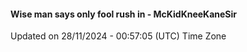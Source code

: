#### Wise man says only fool rush in - McKidKneeKaneSir
Updated on 28/11/2024 - 00:57:05 (UTC) Time Zone
